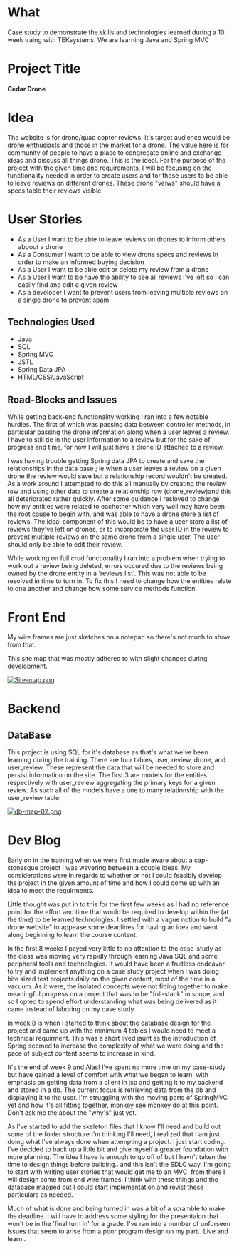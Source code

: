 # What #
Case study to demonstrate the skills and technologies learned during a 10 week traing with TEKsystems.
We are learning Java and Spring MVC

# Project Title #
#### Cedar Drone

# Idea #
The website is for drone/quad copter reviews.  It's target audience would be drone enthusiasts and those in the market for a drone.  The value here is for community of people to have a place to congregate online and exchange ideas and discuss all things drone.  This is the ideal.  For the purpose of the project with the given time and requirements, I will be focusing on the functionality needed in order to create users and for those users to be able to leave reviews on different drones.  These drone "veiws" should have a specs table their reviews visible. 

# User Stories #
- As a User I want to be able to leave reviews on drones to inform others aboout a drone
- As a Consumer I want to be able to view drone specs and reviews in order to make an informed buying decision
- As a User I want to be able edit or delete my review from a drone
- As a User I want to be have the ability to see all reviews I've left so I can easily find and edit a given review
- As a developer I want to prevent users from leaving multiple reviews on a single drone to prevent spam

## Technologies Used 
- Java 
- SQL
- Spring MVC
- JSTL
- Spring Data JPA
- HTML/CSS/JavaScript

## Road-Blocks and Issues ##
While getting back-end functionality working I ran into a few notable hurdles.  The first of which was passing data between controller methods, in particular passing the drone information along when a user leaves a review.  I have to still tie in the user information to a review but for the sake of progress and time, for now I will just have a drone ID attached to a review.  

I was having trouble getting Spring data JPA to create and save the relationships in the data base ; ie when a user leaves a review on a given drone the review would save but a relationship record wouldn't be created.  As a work around I attempted to do this all manually by creating the review row and using other data to create a relationship row (drone_review)and this all deteriorated rather quickly.  After some guidance I resloved to change how my entities were related to eachother which very well may have been the root cause to begin with, and was able to have a drone store a list of reviews.  The ideal component of this would be to have a user store a list of reviews they've left on drones, or to incorporate the user ID in the review to prevent multiple reviews on the same drone from a single user.  The user should only be able to edit their review.

While working on full crud functionality I ran into a problem when trying to work out a review being deleted, errors occured due to the reviews being owned by the drone entity in a 'reviews list'.  This was not able to be resolved in time to turn in.  To fix this I need to change how the entities relate to one another and change how some service methods function.


# Front End # 

My wire frames are just sketches on a notepad so there's not much to show from that.

This site map that was mostly adhered to with slight changes during development.

[![Site-map.png](https://i.postimg.cc/6qCcSXrb/Site-map.png)](https://postimg.cc/H8sbcFPb)

# Backend #

## DataBase ##
This project is using SQL for it's database as that's what we've been learning during the training.  There are four tables, user, review, drone, and user_review.  These represent the data that will be needed to store and persist information on the site.  The first 3 are models for the entities respectively with user_review aggregating the primary keys for a given review.  As such all of the models have a one to many relationship with the user_review table.

[![db-map-02.png](https://i.postimg.cc/MTpk6kjP/db-map-02.png)](https://postimg.cc/94KgbnbZ)

# Dev Blog #

Early on in the training when we were first made aware about a cap-stonesque project I was wavering between a couple ideas.  My considerations were in regards to whether or not I could feasibly develop the project in the given amount of time and how I could come up with an idea to meet the requirments.

Little thought was put in to this for the first few weeks as I had no reference point for the effort and time that would be required to develop within the (at the time) to be learned technologies.  I settled with a vague notion to build "a drone website" to appease some deadlines for having an idea and went along beginning to learn the course content. 

In the first 8 weeks I payed very little to no attention to the case-study as the class was moving very rapidly through learning Java SQL and some peripheral tools and technologies.  It would have been a fruitless endeavor to try and implement anything on a case study project when I was doing bite sized test projects daily on the given content, most of the time in a vacuum.  As it were, the isolated concepts were not fitting together to make meaningful progress on a project that was to be "full-stack" in scope, and so I opted to spend effort understanding what was being delivered as it came instead of laboring on my case study.  

In week 8 is when I started to think about the database design for the project and came up with the minimum 4 tables I would need to meet a technical requirment.  This was a short lived jaunt as the introduction of Spring seemed to increase the complexity of what we were doing and the pace of subject content seems to increase in kind.  

It's the end of week 9 and Alas! I've spent no more time on my case-study but have gained a level of comfort with what we began to learn, with emphasis on getting data from a client in jsp and getting it to my backend and stored in a db.  The current focus is retrieving data from the db and displaying it to the user.  I'm struggling with the moving parts of SpringMVC yet and how it's all fitting together, monkey see monkey do at this point.  Don't ask me the about the "why's" just yet.  

As I've started to add the skeleton files that I know I'll need and build out some of the folder structure I'm thinking I'll need, I realized that I am just doing what I've always done when attempting a project.  I just start coding.  I've decided to back up a little bit and give myself a greater foundation with more planning.  The idea I have is enough to go off of but I havn't taken the time to design things before building.. and this isn't the SDLC way.  I'm going to start with writing user stories that would get me to an MVC, from there I will design some from end wire frames.  I think with these things and the database mapped out I could start implementation and revist these particulars as needed.

Much of what is done and being turned in was a bit of a scramble to make the deadline.  I will have to address some styling for the presentaion that won't be in the 'final turn in' for a grade.  I've ran into a number of unforseen issues that seem to arise from a poor program design on my part..  Live and learn..